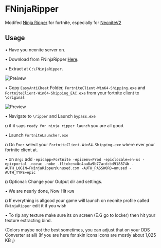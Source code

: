 # FNinjaRipper

Modifed [Ninja Ripper](https://cgig.ru/ninjaripper/) for fortnite, especially for [NeoniteV2](https://github.com/kem0o/neonitev2)

## Usage

• Have you neonite server on.

• Download from FNinjaRipper [Here](https://github.com/kem0o/FNinjaRipper/releases/).

• Extract at `C:\FNinjaRipper`.

![Preivew](https://media.discordapp.net/attachments/622488706040987658/770426416248127548/unknown.png)

• Copy `EasyAntiCheat` Folder, `FortniteClient-Win64-Shipping.exe` and `FortniteClient-Win64-Shipping_EAC.exe` from your fortnite client to `\original`

![Preview](https://media.discordapp.net/attachments/622488706040987658/770442671520219156/unknown.png)

• Navigate to `\ripper` and Launch `bypass.exe`
  
  ◘ if it says `ready for ninja ripper launch` you are all good.

• Launch `FortniteLauncher.exe`
  
  ◘ On `Exe:` select your `FortniteClient-Win64-Shipping.exe` where ever your fortnite client at. 

• on `Arg:` add `-epicapp=Fortnite -epicenv=Prod -epiclocale=en-us -epicportal -noeac -nobe -fltoken=8c4aa8a9b77acdcbd918874b -AUTH_LOGIN=FNinjaRipper@unused.com -AUTH_PASSWORD=unused -AUTH_TYPE=epic`
  
◘ Optional: Change your Output dir and settings.

• We are nearly done, Now Hit `RUN`

  ◘ If everything is allgood your game will launch on neonite profile called `FNinjaRipper` edit it if you wish

• To rip any texture make sure its on screen (E.G go to locker) then hit your texture extracting bind.

(Colors maybe not the best sometimes, you can adjust that on your DDS Converter at all)
(If you are here for skin icons icons are mostly about 1,025 KB ;)
